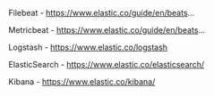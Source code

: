 
Filebeat - https://www.elastic.co/guide/en/beats...

Metricbeat - https://www.elastic.co/guide/en/beats... 

Logstash - https://www.elastic.co/logstash

ElasticSearch - https://www.elastic.co/elasticsearch/ 

Kibana - https://www.elastic.co/kibana/ 
